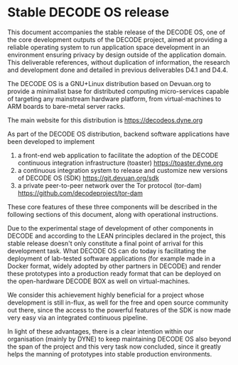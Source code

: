 Stable DECODE OS release
========================

This document accompanies the stable release of the DECODE OS, one of
the core development outputs of the DECODE project, aimed at providing
a reliable operating system to run application space development in an
environment ensuring privacy by design outside of the application
domain. This deliverable references, without duplication of
information, the research and development done and detailed in
previous deliverables D4.1 and D4.4.

The DECODE OS is a GNU+Linux distribution based on Devuan.org to
provide a minimalist base for distributed computing micro-services
capable of targeting any mainstream hardware platform, from
virtual-machines to ARM boards to bare-metal server racks.

The main website for this distribution is https://decodeos.dyne.org


As part of the DECODE OS distribution, backend software applications
have been developed to implement

1. a front-end web application to facilitate the adoption of the
   DECODE continuous integration infrastructure (toaster)
   https://toaster.dyne.org
2. a continuous integration system to release and customize new
   versions of DECODE OS (SDK) https://git.devuan.org/sdk
3. a private peer-to-peer network over the Tor protocol (tor-dam)
   https://github.com/decodeproject/tor-dam

These core features of these three components will be described in the
following sections of this document, along with operational
instructions.

Due to the experimental stage of development of other components in
DECODE and according to the LEAN principles declared in the project,
this stable release doesn't only constitute a final point of arrival
for this development task. What DECODE OS can do today is facilitating
the deployment of lab-tested software applications (for example made
in a Docker format, widely adopted by other partners in DECODE) and
render these prototypes into a production ready format that can be
deployed on the open-hardware DECODE BOX as well on virtual-machines.

We consider this achievement highly beneficial for a project whose
development is still in-flux, as well for the free and open source
community out there, since the access to the powerful features of the
SDK is now made very easy via an integrated continuous pipeline.

In light of these advantages, there is a clear intention within our
organisation (mainly by DYNE) to keep maintaining DECODE OS also
beyond the span of the project and this very task now concluded, since
it greatly helps the manning of prototypes into stable production
environments.


